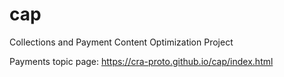 # cap
Collections and Payment Content Optimization Project

Payments topic page: https://cra-proto.github.io/cap/index.html
